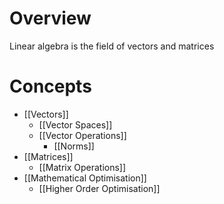# Overview
Linear algebra is the field of vectors and matrices

# Concepts
- [[Vectors]]
	- [[Vector Spaces]]
	- [[Vector Operations]]
		- [[Norms]]
- [[Matrices]]
	- [[Matrix Operations]]
- [[Mathematical Optimisation]]
	- [[Higher Order Optimisation]]